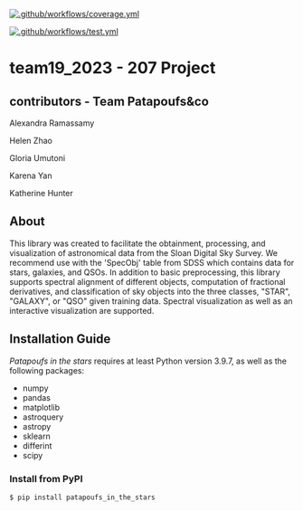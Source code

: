 [![.github/workflows/coverage.yml](https://code.harvard.edu/CS107/team19_2023/actions/workflows/coverage.yml/badge.svg)](https://code.harvard.edu/CS107/team19_2023/actions/workflows/coverage.yml)

[![.github/workflows/test.yml](https://code.harvard.edu/CS107/team19_2023/actions/workflows/test.yml/badge.svg)](https://code.harvard.edu/CS107/team19_2023/actions/workflows/test.yml)

# team19_2023 - 207 Project

## contributors - Team Patapoufs&co

Alexandra Ramassamy

Helen Zhao

Gloria Umutoni

Karena Yan

Katherine Hunter

## About

This library was created to facilitate the obtainment, processing, and
visualization of astronomical data from the Sloan Digital Sky Survey.  We recommend use with the 'SpecObj' table from SDSS which contains data for stars, galaxies, and QSOs. In addition to basic preprocessing,
this library supports spectral alignment of different objects, computation 
of fractional derivatives, and classification of sky objects into the three classes, "STAR", "GALAXY", or "QSO" given training data. 
Spectral visualization as well as an interactive visualization are 
supported. 

## Installation Guide

*Patapoufs in the stars* requires at least Python version 3.9.7, as well as the following packages:
- numpy
- pandas
- matplotlib
- astroquery
- astropy
- sklearn
- differint
- scipy

### Install from PyPI

`$ pip install patapoufs_in_the_stars`
